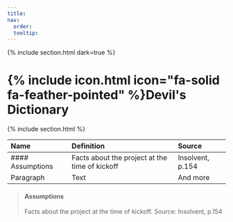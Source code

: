 ```yaml
---
title: 
nav:
  order: 
  tooltip: 
---
```

{% include section.html dark=true %}
# {% include icon.html icon="fa-solid fa-feather-pointed" %}Devil's Dictionary


{% include section.html %}

| Name        | Definition  | Source        |
| :---        |    :---     |         :---  |
| #### Assumptions | Facts about the project at the time of kickoff       | Insolvent, p.154  |
| Paragraph   | Text        | And more      |

>#### Assumptions
>
> Facts about the project at the time of kickoff.
  > Source: Insolvent, p.154 
